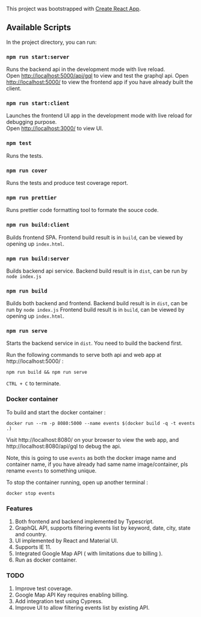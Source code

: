 This project was bootstrapped with [Create React App](https://github.com/facebook/create-react-app).

## Available Scripts

In the project directory, you can run:

### `npm run start:server`

Runs the backend api in the development mode with live reload.<br />
Open [http://localhost:5000/api/gql](http://localhost:5000/api/gql) to view and test the graphql api.
Open [http://localhost:5000/](http://localhost:5000/) to view the frontend app if you have already built the client.

### `npm run start:client`

Launches the frontend UI app in the development mode with live reload for debugging purpose.<br />
Open [http://localhost:3000/](http://localhost:3000/) to view UI.

### `npm test`

Runs the tests.

### `npm run cover`

Runs the tests and produce test coverage report.

### `npm run prettier`

Runs prettier code formatting tool to formate the souce code.

### `npm run build:client`

Builds frontend SPA.
Frontend build result is in `build`, can be viewed by opening up `index.html`.

### `npm run build:server`

Builds backend api service.
Backend build result is in `dist`, can be run by `node index.js`

### `npm run build`

Builds both backend and frontend.
Backend build result is in `dist`, can be run by `node index.js`
Frontend build result is in `build`, can be viewed by opening up `index.html`.

### `npm run serve`

Starts the backend service in `dist`. You need to build the backend first.

Run the following commands to serve both api and web app at http://localhost:5000/ :

    npm run build && npm run serve

`CTRL + C` to terminate.

### Docker container

To build and start the docker container :

    docker run --rm -p 8080:5000 --name events $(docker build -q -t events .)

Visit http://localhost:8080/ on your browser to view the web app, and http://localhost:8080/api/gql to debug the api.

Note, this is going to use `events` as both the docker image name and container name, if you have already had same name image/container, pls rename `events` to something unique.

To stop the container running, open up another terminal :

    docker stop events

### Features

1. Both frontend and backend implemented by Typescript.
2. GraphQL API, supports filtering events list by keyword, date, city, state and country.
3. UI implemented by React and Material UI.
4. Supports IE 11.
5. Integrated Google Map API ( with limitations due to billing ).
6. Run as docker container.

### TODO

1. Improve test coverage.
2. Google Map API Key requires enabling billing.
3. Add integration test using Cypress.
4. Improve UI to allow filtering events list by existing API.
